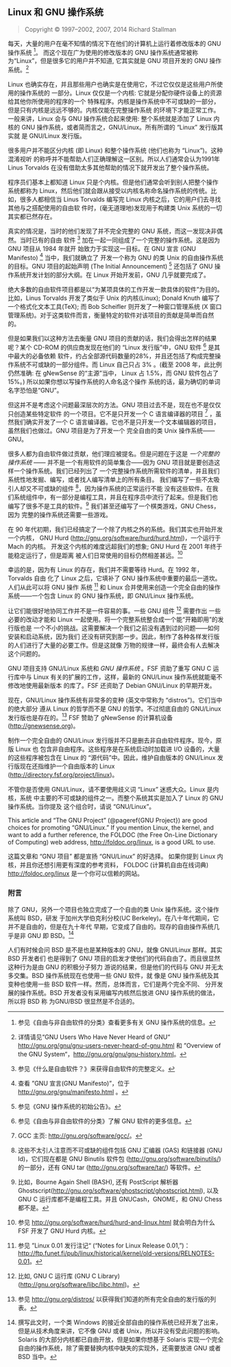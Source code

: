 ## Linux 和 GNU 操作系统

> Copyright © 1997–2002, 2007, 2014 Richard Stallman

每天，大量的用户在毫不知情的情况下在他们的计算机上运行着修改版本的 GNU 操作系统 [^linux-gnu-1]。
而这个现在广为使用的修改版本的 GNU 操作系统通常被称为“Linux”，但是很多它的用户并不知道,
它其实就是 GNU 项目开发的 GNU 操作系统。[^linux-gnu-2]

Linux 也确实存在，并且那些用户也确实是在使用它，不过它仅仅是这些用户所使用的操作系统的
一部分。Linux 仅仅是一个内核: 它就是分配你硬件设备上的资源给其他你所使用的程序的一个
特殊程序。内核是操作系统中不可或缺的一部分，但是只有内核是远远不够的。内核仅能在完整操作系统
的环境下才能正常工作。一般来讲，Linux 会与 GNU 操作系统合起来使用: 整个系统就是添加了
Linux 内核的 GNU 操作系统，或者简而言之，GNU/Linux。所有所谓的 “Linux” 发行版其实就
是 GNU/Linux 发行版。

很多用户并不能区分内核 (即 Linux) 和整个操作系统 (他们也称为 “Linux”)。这种混淆视听
的称呼并不能帮助人们正确理解这一区别。所以人们通常会认为1991年 Linus Torvalds 
在没有借助太多其他帮助的情况下就开发出了整个操作系统。

程序员们基本上都知道 Linux 只是个内核。但是他们通常会听到别人把整个操作系统都称为
Linux，然后他们就会跟从接受以内核名称命名操作系统的传统。比如，很多人都相信当
Linus Torvalds 编写完 Linux 内核之后，它的用户们去寻找其他与之搭配使用的自由软
件时，(毫无道理地)发现用于构建类 Unix 系统的一切其实都已然存在。

真实的情况是，当时的他们发现了并不完全完整的 GNU 系统，而这一发现决非偶然。当时已有的自由
软件 [^linux-gnu-3] 加在一起一同组成了一个完整的操作系统。这是因为 GNU 项目从 1984 年就开
始致力于实现这一目标。在 GNU 宣言 (GNU Manifesto) [^linux-gnu-4] 当中，我们就确立了
开发一个称为 GNU 的类 Unix 的自由操作系统的目标。GNU 项目的起始声明 (The Initial Announcement) 
[^linux-gnu-5] 还包括了 GNU 操作系统开发计划的部分大纲。在 Linux 开始开发前，GNU 几乎就要完成了。

绝大多数的自由软件项目都是以“为某项具体的工作开发一款具体的软件”为目的。比如，Linus Torvalds
开发了类似于 Unix 的内核(Linux); Donald Knuth 编写了一个格式化文本工具(TeX); 而
Bob Scheifler 则开发了一种窗口管理系统 (X 窗口管理系统)。对于这类软件而言，衡量特定的软件对该项目的贡献是简单而自然的。

但是如果我们以这种方法去衡量 GNU 项目的贡献的话，我们会得出怎样的结果呢？某个 CD-ROM
的供应商发现在他们的 “Linux 发行版”中，GNU 软件 [^linux-gnu-6] 是其中最大的必备依赖
软件，约占全部源代码数量的28%，并且还包括了构成完整操作系统不可或缺的一部分组件。而
Linux 自己只占 3% 。(截至 2008 年，此比例仍然准确: 在 gNewSense 的“主源”当中，
Linux 占 1.5%，而 GNU 软件包占了 15%。) 所以如果你想以写操作系统的人命名这个操作
系统的话，最为确切的单词名字恐怕是“GNU”。

但这并不是考虑这个问题最深层次的方法。GNU 项目过去不是，现在也不是仅仅只创造某些特定软件
的一个项目。它不是只开发一个 C 语言编译器的项目 [^linux-gnu-7] ，虽然我们确实开发了一个
C 语言编译器。它也不是只开发一个文本编辑器的项目，虽然我们也做过。GNU 项目是为了开发一个
完全自由的类 Unix 操作系统——GNU。

很多人都为自由软件做过贡献，他们理应被提名。但是问题在于这是 *一个完整的操作系统* ——
并不是一个有用软件的简单集合——因为 GNU 项目就是要创造这样一个操作系统。我们已经列出了
一个完整操作系统所需软件的清单，并且我们系统性地发掘、编写，或者找人编写清单上的所有条目。
我们编写了一些不太吸引人却又不可或缺的组件 [^linux-gnu-8]，因为操作系统的正常运行不能
没有这些软件。在我们系统组件中，有一部分是编程工具，并且在程序员中流行了起来。但是我们也
编写了很多不是工具的软件。[^linux-gnu-9] 我们甚至还编写了一个棋类游戏，GNU Chess，因为
完整的操作系统还需要一些游戏。

在 90 年代初期，我们已经搞定了一个除了内核之外的系统。我们其实也开始开发一个内核，
GNU Hurd (<http://gnu.org/software/hurd/hurd.html>)，一个运行于 Mach 的内核。
开发这个内核的难度远超我们的想象; GNU Hurd 在 2001 年终于能稳定运行了，但是距离
被人们日常使用的目标仍然相差甚远。[^linux-gnu-10]

幸运的是，因为有 Linux 的存在，我们并不需要等待 Hurd。在 1992 年，Torvalds 自由
化了 Linux 之后，它填补了 GNU 操作系统中重要的最后一道坎。人们从此可以将 GNU 操作
系统 [^linux-gnu-11] 和 Linux 合并使用来创造一个完全自由的操作系统——一个包含
Linux 的 GNU 操作系统，即 GNU/Linux 操作系统。 

让它们能很好地协同工作并不是一件容易的事。一些 GNU 组件 [^linux-gnu-12] 需要作出
一些必要的改动才能和 Linux 一起使用。将一个完整系统整合成一个能“开箱即用”的发行版也是
一个不小的挑战。这需要解决一个我们之前没有遇到过的问题——如何安装和启动系统，因为我们
还没有研究到那一步。因此，制作了各种各样发行版的人们进行了大量的必要工作。但是这就像
万物的规律一样，最终会有人去解决这个问题的。

GNU 项目支持 GNU/Linux 系统和 *GNU 操作系统* 。FSF 资助了重写 GNU C 运行库中与
Linux 有关的扩展的工作，这样，最新的 GNU/Linux 操作系统就能毫不修改地使用最新版本
的库了。FSF 还资助了 Debian GNU/Linux 的早期开发。

现在，GNU/Linux 操作系统有非常多的变种 (英文中常称为 “distros”)。它们当中的绝大部分
遵从 Linux 的哲学而不是 GNU 的哲学。不过彻底自由的 GNU/Linux 发行版也是存在的。[^linux-gnu-13]
FSF 赞助了 gNewSense 的计算机设备 (<http://gnewsense.org>)。

制作一个完全自由的 GNU/Linux 发行版并不只是删去非自由软件程序。现今，原版 Linux 也
包含非自由程序。这些程序是在系统启动时加载进 I/O 设备的，大量的这些程序被包含在 Linux 的
“源代码”中。因此，维护自由版本的 GNU/Linux 发行版现在还指维护一个自由版本的 Linux 
(<http://directory.fsf.org/project/linux>)。

不管你是否使用 GNU/Linux，请不要使用歧义词 “Linux” 迷惑大众。Linux 是内核，系统
中主要的不可或缺的组件之一。而整个系统其实是加入了 Linux 的 GNU 操作系统。当你提及
这个组合时，请说 “GNU/Linux”。

This article and “The GNU Project” (@pageref{GNU Project}) are good
choices for promoting “GNU/Linux.” If you mention Linux, the kernel, and
want to add a further reference, the FOLDOC (the Free On-Line Dictionary
of Computing) web address, <http://foldoc.org/linux>, is a good URL to
use.

这篇文章和 “GNU 项目” 都是宣扬 “GNU/Linux” 的好选择。
如果你提到 Linux 内核，并且你还想引用更有深度的参考资料， FOLDOC (计算机自由在线词典)
<http://foldoc.org/linux> 是一个你可以信赖的网站。

### 附言

除了 GNU，另外一个项目也独立完成了一个自由的类 Unix 操作系统。这个操作系统叫 BSD，研发
于加州大学伯克利分校(UC Berkeley)。在八十年代期间，它并不是自由的，但是在九十年代
早期，它变成了自由的。现存的自由操作系统几乎是非 GNU 即 BSD。[^linux-gnu-14]

人们有时候会问 BSD 是不是也是某种版本的 GNU，就像 GNU/Linux 那样。其实 BSD 开发者们
也是得到了 GNU 项目的启发才使他们的代码自由了。而且很显然这种行为是由 GNU 的积极分子努力
游说的结果，但是他们的代码与 GNU 并无太多交集。BSD 操作系统现在也使用一些 GNU 软件，就
像是 GNU 操作系统及其变种也使用一些 BSD 软件一样。然而，总体而言，它们是两个完全不同、
分开发展的操作系统。BSD 开发者没有采用编写内核然后放进 GNU 操作系统的做法，所以将 BSD 称
为GNU/BSD 很显然是不合适的。


[^linux-gnu-1]: 参见《自由与非自由软件的分类》查看更多有关 GNU 操作系统的信息。

[^linux-gnu-2]: 详情请见“GNU Users Who Have Never Heard of GNU“ <http://gnu.org/gnu/gnu-users-never-heard-of-gnu.html> 和 ”Overview of the GNU System“，<http://gnu.org/gnu/gnu-history.html>。

[^linux-gnu-3]: 参见《什么是自由软件？》来获得自由软件的完整定义。 

[^linux-gnu-4]: 查看 ”GNU 宣言(GNU Manifesto)”，位于<http://gnu.org/gnu/manifesto.html> 。
 
[^linux-gnu-5]: 参见《GNU 操作系统的初始公告》。

[^linux-gnu-6]: 参见《自由与非自由软件的分类》了解 GNU 软件的更多信息。

[^linux-gnu-7]: GCC 主页: <http://gnu.org/software/gcc/>。

[^linux-gnu-8]: 这些不太引人注意而不可或缺的组件包括 GNU 汇编器 (GAS) 和链接器 (GNU ld)，它们现在都是 GNU Binutils 软件包 (<http://gnu.org/software/binutils/>) 的一部分，还有 GNU tar (<http://gnu.org/software/tar/>) 等软件。

[^linux-gnu-9]: 比如，Bourne Again Shell (BASH), 还有 PostScript 解析器 Ghostscript(<http://gnu.org/software/ghostscript/ghostscript.html>), 以及 GNU C 运行库都不是编程工具。并且 GNUCash，GNOME，和 GNU Chess 都不是。 

[^linux-gnu-10]: 参见 <http://gnu.org/software/hurd/hurd-and-linux.html> 就会明白为什么 FSF 开发了 GNU Hurd 内核。 

[^linux-gnu-11]: 参见 ”Linux 0.01 发行注记“ (“Notes for Linux Release 0.01,”)：<http://ftp.funet.fi/pub/linux/historical/kernel/old-versions/RELNOTES-0.01>。

[^linux-gnu-12]: 比如, GNU C 运行库 (GNU C Library)(<http://gnu.org/software/libc/libc.html>)。

[^linux-gnu-13]: 参见 <http://gnu.org/distros/> 以获得我们知道的所有完全自由的发行版的列表。 

[^linux-gnu-14]: 撰写此文时，一个类 Windows 的接近全部自由的操作系统已经开发了出来，但是从技术角度来讲，它不像 GNU 或者 Unix，所以并没有受此问题的影响。Solaris 的大部分内核都已自由开放，但是如果你想基于 Solaris 实现一个完全自由的操作系统，除了需要替换内核中缺失的实现外，还需要放进 GNU 或者 BSD 当中。

[^linux-gnu-15]: 从另一个方面来讲，在此文撰写的这几年间，GNU C 运行库已经被移植到了很多版本的 BSD 内核上，这为集成 GNU 操作系统到该内核上带来了方便。就像 GNU/Linux那样，GNU 还有好多个变种，比如 GNU/kFreeBSD 和 GNU/kNetBSD。普通桌面用户可能不好区分 GNU/Linux 和 GNU/*BSD。 
